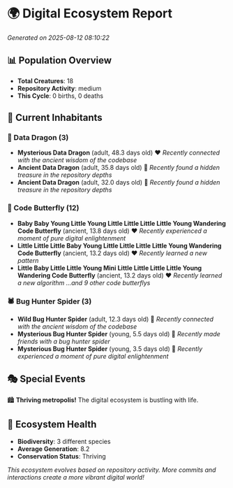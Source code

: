 # 🌍 Digital Ecosystem Report
*Generated on 2025-08-12 08:10:22*

## 📊 Population Overview
- **Total Creatures**: 18
- **Repository Activity**: medium
- **This Cycle**: 0 births, 0 deaths

## 👥 Current Inhabitants

### 🐉 Data Dragon (3)
- **Mysterious Data Dragon** (adult, 48.3 days old) ❤️
  *Recently connected with the ancient wisdom of the codebase*
- **Ancient Data Dragon** (adult, 35.8 days old) 💛
  *Recently found a hidden treasure in the repository depths*
- **Ancient Data Dragon** (adult, 32.0 days old) 💛
  *Recently found a hidden treasure in the repository depths*

### 🦋 Code Butterfly (12)
- **Baby Baby Young Little Young Little Little Little Little Young Wandering Code Butterfly** (ancient, 13.8 days old) ❤️
  *Recently experienced a moment of pure digital enlightenment*
- **Little Little Little Baby Young Little Little Little Little Young Wandering Code Butterfly** (ancient, 13.2 days old) ❤️
  *Recently learned a new pattern*
- **Little Baby Little Little Young Mini Little Little Little Little Young Wandering Code Butterfly** (ancient, 13.2 days old) ❤️
  *Recently learned a new algorithm*
  *...and 9 other code butterflys*

### 🕷️ Bug Hunter Spider (3)
- **Wild Bug Hunter Spider** (adult, 12.3 days old) 💛
  *Recently connected with the ancient wisdom of the codebase*
- **Mysterious Bug Hunter Spider** (young, 5.5 days old) 💚
  *Recently made friends with a bug hunter spider*
- **Mysterious Bug Hunter Spider** (young, 3.5 days old) 💚
  *Recently experienced a moment of pure digital enlightenment*

## 🎭 Special Events

🏙️ **Thriving metropolis!** The digital ecosystem is bustling with life.

## 🔬 Ecosystem Health
- **Biodiversity**: 3 different species
- **Average Generation**: 8.2
- **Conservation Status**: Thriving

*This ecosystem evolves based on repository activity. More commits and interactions create a more vibrant digital world!*